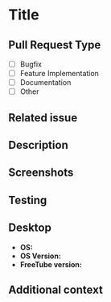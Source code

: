 # Title

<!-- Thanks for sending a pull request! Make sure to follow the contributing guidelines. -->
<!-- Important note, we may remove your pull request if you do not use this provided PR template correctly. -->
<!-- Do not create PR's with AI! (PRs created mainly with AI will be closed. They waste our team's time. We ban repeat offenders.) -->

## Pull Request Type
<!-- Please select what type of pull request this is: [x] -->
- [ ] Bugfix
- [ ] Feature Implementation
- [ ] Documentation
- [ ] Other

## Related issue
<!-- Please link the issue your pull request is referring to. -->
<!-- If this pull request fully resolves the relevant issue, put "closes" before the issue number. -->
<!-- Example: "closes #123456". -->

## Description
<!-- Please write a clear and concise description of what the pull request does. -->

## Screenshots <!-- If appropriate -->
<!-- Please add before and after screenshots if there is a visible change. -->

## Testing <!-- for code that is not small enough to be easily understandable -->
<!-- Has this pull request been tested? -->
<!-- Please describe shortly how you tested it. -->
<!-- Are there any ramifications remaining? -->

## Desktop
<!-- Please complete the following information-->
- **OS:**
- **OS Version:**
- **FreeTube version:**

## Additional context
<!-- Add any other context about the pull request here. -->
